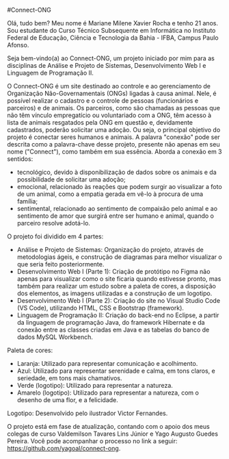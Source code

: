 #Connect-ONG

Olá, tudo bem? Meu nome é Mariane Milene Xavier Rocha e tenho 21 anos.
Sou estudante do Curso Técnico Subsequente em Informática no Instituto Federal de Educação, Ciência e Tecnologia da Bahia - IFBA, Campus Paulo Afonso.

Seja bem-vindo(a) ao Connect-ONG, um projeto iniciado por mim para as disciplinas de Análise e Projeto de Sistemas, Desenvolvimento Web I e Linguagem de Programação II. 

O Connect-ONG é um site destinado ao controle e ao gerenciamento de Organização Não-Governamentais (ONGs) ligadas à causa animal. Nele, é possível realizar o cadastro e o controle de pessoas (funcionários e parceiros) e de animais. Os parceiros, como são chamadas as pessoas que não têm vínculo empregatício ou voluntariado com a ONG, têm acesso à lista de animais resgatados pela ONG em questão e, devidamente cadastrados, poderão solicitar uma adoção. Ou seja, o principal objetivo do projeto é conectar seres humanos e animais. A palavra "conexão" pode ser descrita como a palavra-chave desse projeto, presente não apenas em seu nome ("Connect"), como também em sua essência. Aborda a conexão em 3 sentidos: 
- tecnológico, devido à disponibilização de dados sobre os animais e da possibilidade de solicitar uma adoção;
- emocional, relacionado às reações que podem surgir ao visualizar a foto de um animal, como a empatia gerada em vê-lo à procura de uma família;
- sentimental, relacionado ao sentimento de compaixão pelo animal e ao sentimento de amor que surgirá entre ser humano e animal, quando o parceiro resolve adotá-lo. 

O projeto foi dividido em 4 partes:
- Análise e Projeto de Sistemas: Organização do projeto, através de metodologias ágeis, e construção de diagramas para melhor visualizar o que seria feito posteriormente.
- Desenvolvimento Web I (Parte 1): Criação de protótipo no Figma não apenas para visualizar como o site ficaria quando estivesse pronto, mas também para realizar um estudo sobre a paleta de cores, a disposição dos elementos, as imagens utilizadas e a construção de um logotipo. 
- Desenvolvimento Web I (Parte 2): Criação do site no Visual Studio Code (VS Code), utilizando HTML, CSS e Bootstrap (framework).
- Linguagem de Programação II: Criação do back-end no Eclipse, a partir da linguagem de programação Java, do framework Hibernate e da conexão entre as classes criadas em Java e as tabelas do banco de dados MySQL Workbench. 

Paleta de cores:
- Laranja: Utilizado para representar comunicação e acolhimento.
- Azul: Utilizado para representar serenidade e calma, em tons claros, e seriedade, em tons mais chamativos.
- Verde (logotipo): Utilizado para representar a natureza.
- Amarelo (logotipo): Utilizado para representar a natureza, com o desenho de uma flor, e a felicidade. 

Logotipo:
Desenvolvido pelo ilustrador Victor Fernandes.

O projeto está em fase de atualização, contando com o apoio dos meus colegas de curso Valdemilson Tavares Lins Júnior e Yago Augusto Guedes Pereira. Você pode acompanhar o processo no link a seguir: https://github.com/yagoal/connect-ong.
